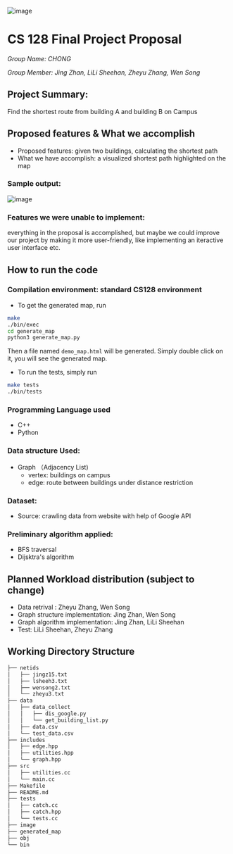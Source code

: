 ![image](https://github.com/cs128-2021c/final-project-chong/blob/main/image/UIUC_logo.png)
# CS 128 Final Project Proposal
_Group Name: CHONG_

_Group Member: Jing Zhan, LiLi Sheehan, Zheyu Zhang, Wen Song_

## Project Summary:
Find the shortest route from building A and building B on Campus

## Proposed features & What we accomplish
- Proposed features: given two buildings, calculating the shortest path
- What we have accomplish: a visualized shortest path highlighted on the map
### Sample output:
![image](https://github.com/cs128-2021c/final-project-chong/blob/main/image/demo.png)
### Features we were unable to implement: 
everything in the proposal is accomplished, but maybe we could improve our project by making it more user-friendly, like implementing an iteractive user interface etc. 

## How to run the code
### Compilation environment: standard CS128 environment
- To get the generated map, run
```bash
make
./bin/exec
cd generate_map
python3 generate_map.py
```
Then a file named `demo_map.html` will be generated. Simply double click on it, you will see the generated map.

- To run the tests, simply run
```bash
make tests
./bin/tests
```

### Programming Language used
- C++
- Python

### Data structure Used:
- Graph （Adjacency List)
    - vertex: buildings on campus
    - edge: route between buildings under distance restriction


### Dataset:
- Source: crawling data from website with help of Google API


### Preliminary algorithm applied:
- BFS traversal
- Dijsktra's algorithm


## Planned Workload distribution (subject to change)
- Data retrival : Zheyu Zhang, Wen Song
- Graph structure implementation: Jing Zhan, Wen Song 
- Graph algorithm implementation: Jing Zhan, LiLi Sheehan
- Test: LiLi Sheehan, Zheyu Zhang

## Working Directory Structure
```bash
├── netids
│   ├── jingz15.txt
│   ├── lsheeh3.txt
│   ├── wensong2.txt
│   └── zheyu3.txt
├── data
│   ├── data_collect
│   │   ├── dis_google.py
│   │   └── get_building_list.py
│   ├── data.csv
│   └── test_data.csv
├── includes
│   ├── edge.hpp
│   ├── utilities.hpp
│   └── graph.hpp
├── src
│   ├── utilities.cc
│   └── main.cc
├── Makefile
├── README.md
├── tests
│   ├── catch.cc
│   ├── catch.hpp
│   └── tests.cc
├── image
├── generated_map
├── obj
└── bin
```
